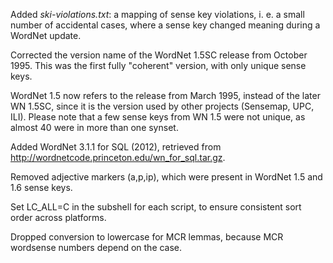 Added _ski-violations.txt_: a mapping of sense key violations,
i. e. a small number of accidental cases, where a sense key
changed meaning during a WordNet update.

Corrected the version name of the WordNet 1.5SC release
from October 1995. This was the first fully "coherent"
version, with only unique sense keys.

WordNet 1.5 now refers to the release from March 1995,
instead of the later WN 1.5SC, since it is the version
used by other projects (Sensemap, UPC, ILI). Please note
that a few sense keys from WN 1.5 were not unique,
as almost 40 were in more than one synset.

Added WordNet 3.1.1 for SQL (2012), retrieved from
http://wordnetcode.princeton.edu/wn_for_sql.tar.gz.

Removed adjective markers (a,p,ip), which were
present in WordNet 1.5 and 1.6 sense keys.

Set LC_ALL=C in the subshell for each script,
to ensure consistent sort order across platforms.

Dropped conversion to lowercase for MCR lemmas,
because MCR wordsense numbers depend on the case.
